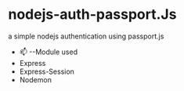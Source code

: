 # nodejs-auth-passport.Js
a simple nodejs authentication using passport.js
- 📫
--Module used
- Express
- Express-Session
- Nodemon
